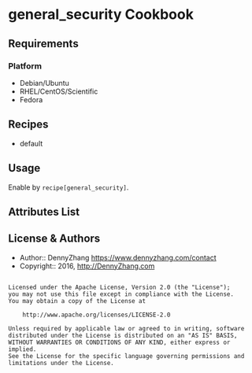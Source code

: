 general_security Cookbook
================

Requirements
------------
### Platform
- Debian/Ubuntu
- RHEL/CentOS/Scientific
- Fedora

Recipes
-------
* default

Usage
-----

Enable by `recipe[general_security]`.

Attributes List
---------------

License & Authors
-----------------
- Author:: DennyZhang <https://www.dennyzhang.com/contact>
- Copyright:: 2016, http://DennyZhang.com

```text

Licensed under the Apache License, Version 2.0 (the "License");
you may not use this file except in compliance with the License.
You may obtain a copy of the License at

    http://www.apache.org/licenses/LICENSE-2.0

Unless required by applicable law or agreed to in writing, software
distributed under the License is distributed on an "AS IS" BASIS,
WITHOUT WARRANTIES OR CONDITIONS OF ANY KIND, either express or implied.
See the License for the specific language governing permissions and
limitations under the License.
```
